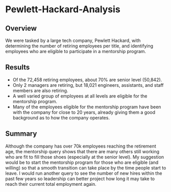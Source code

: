 # Pewlett-Hackard-Analysis

## Overview

We were tasked by a large tech company, Pewlett Hackard, with determining the number of retiring employees per title, and identifying employees who are eligible to participate in a mentorship program. 

## Results

- Of the 72,458 retiring employees, about 70% are senior level (50,842).
- Only 2 managers are retiring, but 18,021 engineers, assistants, and staff members are also retiring.
- A well varied group of employees at all levels are eligible for the mentorship program.
- Many of the employees eligible for the mentorship program have been with the company for close to 20 years, already giving them a good background as to how the company operates.

## Summary

Although the company has over 70k employees reaching the retirement age, the mentorship query shows that there are many others still working who are fit to fill those shoes (especially at the senior level). My suggestion would be to start the mentorship program for those who are eligible (and willing) so that a smooth transition can take place by the time people start to leave. I would run another query to see the number of new hires within the past few years so leadership can better project how long it may take to reach their current total employment again.
